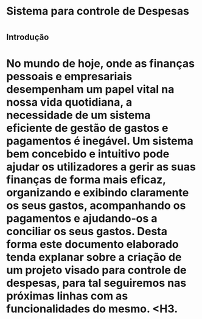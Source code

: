 # __Sistema para controle de Despesas__ <h1>

## __Introdução__ <h2>

# No mundo de hoje, onde as finanças pessoais e empresariais desempenham um papel vital na nossa vida quotidiana, a necessidade de um sistema eficiente de gestão de gastos e pagamentos é inegável. Um sistema bem concebido e intuitivo pode ajudar os utilizadores a gerir as suas finanças de forma mais eficaz, organizando e exibindo claramente os seus gastos, acompanhando os pagamentos e ajudando-os a conciliar os seus gastos. Desta forma este documento elaborado tenda explanar sobre a criação de um  projeto visado para controle de despesas, para tal seguiremos nas próximas linhas com as funcionalidades do mesmo. <H3.
